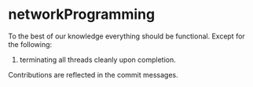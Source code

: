 # networkProgramming

To the best of our knowledge everything should be functional. Except for the following:
1. terminating all threads cleanly upon completion.


Contributions are reflected in the commit messages.
